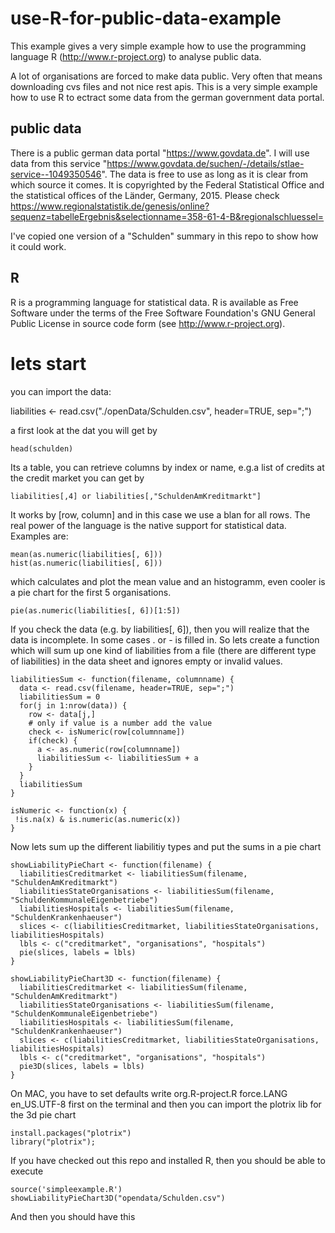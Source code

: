 # use-R-for-public-data-example

This example gives a very simple example how to use the programming 
language R (http://www.r-project.org) to analyse public data.

A lot of organisations are forced to make data public. Very often that means downloading cvs files and not nice rest apis.
This is a very simple example how to use R to ectract some data from the german government data portal.

## public data

There is a public german data portal "https://www.govdata.de". 
I will use data from this service "https://www.govdata.de/suchen/-/details/stlae-service--1049350546".
The data is free to use as long as it is clear from which source it comes. It is copyrighted by the Federal Statistical Office and the statistical offices of the  Länder, Germany, 2015.
Please check https://www.regionalstatistik.de/genesis/online?sequenz=tabelleErgebnis&selectionname=358-61-4-B&regionalschluessel=

I've copied one version of a "Schulden" summary in this repo to show how it could work.

## R

R is a programming language for statistical data. R is available as Free Software under the terms of the 
Free Software Foundation's GNU General Public License in source code form (see http://www.r-project.org).

# lets start

you can import the data:

  liabilities <- read.csv("./openData/Schulden.csv", header=TRUE, sep=";")
    
a first look at the dat you will get by
    
    head(schulden)
    
Its a table, you can retrieve columns by index or name, e.g.a list of credits at the credit market you can get by 

    liabilities[,4] or liabilities[,"SchuldenAmKreditmarkt"]

It works by [row, column] and in this case we use a blan for all rows.
The real power of the language is the native support for statistical data. 
Examples are:

    mean(as.numeric(liabilities[, 6]))
    hist(as.numeric(liabilities[, 6]))

which calculates and plot the mean value and an histogramm, even cooler is a pie chart for the first 5 organisations.

    pie(as.numeric(liabilities[, 6])[1:5])
  
If you check the data (e.g. by liabilities[, 6]), then you will realize that the data is incomplete. 
In some cases . or - is filled in. So lets create a function which will sum up one kind of liabilities from a file
(there are different type of liabilities) in the data sheet and ignores empty or invalid values.

    liabilitiesSum <- function(filename, columnname) {
      data <- read.csv(filename, header=TRUE, sep=";")
      liabilitiesSum = 0
      for(j in 1:nrow(data)) {
        row <- data[j,]
        # only if value is a number add the value 
        check <- isNumeric(row[columnname]) 
        if(check) {
          a <- as.numeric(row[columnname])
          liabilitiesSum <- liabilitiesSum + a
        }
      }
      liabilitiesSum
    }

    isNumeric <- function(x) {
     !is.na(x) & is.numeric(as.numeric(x)) 
    }
  
Now lets sum up the different liabilitiy types and put the sums in a pie chart

    showLiabilityPieChart <- function(filename) {
      liabilitiesCreditmarket <- liabilitiesSum(filename, "SchuldenAmKreditmarkt")
      liabilitiesStateOrganisations <- liabilitiesSum(filename, "SchuldenKommunaleEigenbetriebe")
      liabilitiesHospitals <- liabilitiesSum(filename, "SchuldenKrankenhaeuser")
      slices <- c(liabilitiesCreditmarket, liabilitiesStateOrganisations, liabilitiesHospitals) 
      lbls <- c("creditmarket", "organisations", "hospitals")
      pie(slices, labels = lbls)
    }

    showLiabilityPieChart3D <- function(filename) {
      liabilitiesCreditmarket <- liabilitiesSum(filename, "SchuldenAmKreditmarkt")
      liabilitiesStateOrganisations <- liabilitiesSum(filename, "SchuldenKommunaleEigenbetriebe")
      liabilitiesHospitals <- liabilitiesSum(filename, "SchuldenKrankenhaeuser")
      slices <- c(liabilitiesCreditmarket, liabilitiesStateOrganisations, liabilitiesHospitals) 
      lbls <- c("creditmarket", "organisations", "hospitals")
      pie3D(slices, labels = lbls)
    }

On MAC, you have to set defaults write org.R-project.R force.LANG en_US.UTF-8 first on the terminal and then
you can import the plotrix lib for the 3d pie chart

    install.packages("plotrix")
    library("plotrix");
    
If you have checked out this repo and installed R, then you should be able to execute
   
    source('simpleexample.R')
    showLiabilityPieChart3D("opendata/Schulden.csv")

And then you should have this

[piechart]: "https://raw.githubusercontent.com/michaelgruczel/use-R-for-public-data-example/master/piechart.png"

